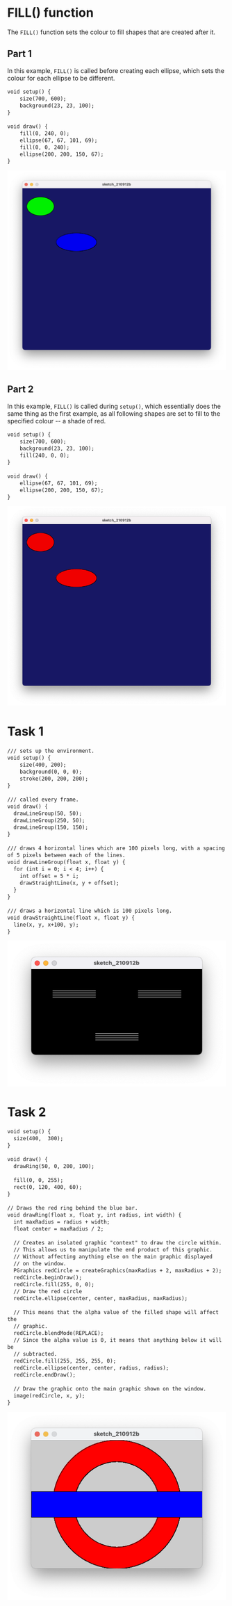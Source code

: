 # FILL() function

The `FILL()` function sets the colour to fill shapes that are created after it.

## Part 1

In this example, `FILL()` is called before creating each ellipse, which sets the colour for each ellipse to be different.

```processing
void setup() {
    size(700, 600);
    background(23, 23, 100);
}

void draw() {
    fill(0, 240, 0);
    ellipse(67, 67, 101, 69);
    fill(0, 0, 240);
    ellipse(200, 200, 150, 67);
}
```

![Product of the code](./Assets/Fill-Part-1.png)

## Part 2

In this example, `FILL()` is called during `setup()`, which essentially does the same thing as the first example, as all following shapes are set to fill to the specified colour -- a shade of red.

```processing
void setup() {
    size(700, 600);
    background(23, 23, 100);
    fill(240, 0, 0);
}

void draw() {
    ellipse(67, 67, 101, 69);
    ellipse(200, 200, 150, 67);
}
```

![Product of the code](./Assets/Fill-Part-2.png)

# Task 1

```processing
/// sets up the environment.
void setup() {
    size(400, 200);
    background(0, 0, 0);
    stroke(200, 200, 200);
}

/// called every frame.
void draw() {
  drawLineGroup(50, 50);
  drawLineGroup(250, 50);
  drawLineGroup(150, 150);
}

/// draws 4 horizontal lines which are 100 pixels long, with a spacing of 5 pixels between each of the lines.
void drawLineGroup(float x, float y) {
  for (int i = 0; i < 4; i++) {
    int offset = 5 * i;
    drawStraightLine(x, y + offset);
  }
}

/// draws a horizontal line which is 100 pixels long.
void drawStraightLine(float x, float y) {
  line(x, y, x+100, y);
}
```

![Product of the code](./Assets/Task-1.png)

# Task 2

```processing
void setup() {
  size(400,  300);
}

void draw() {
  drawRing(50, 0, 200, 100);

  fill(0, 0, 255);
  rect(0, 120, 400, 60);
}

// Draws the red ring behind the blue bar.
void drawRing(float x, float y, int radius, int width) {
  int maxRadius = radius + width;
  float center = maxRadius / 2;

  // Creates an isolated graphic "context" to draw the circle within.
  // This allows us to manipulate the end product of this graphic.
  // Without affecting anything else on the main graphic displayed
  // on the window.
  PGraphics redCircle = createGraphics(maxRadius + 2, maxRadius + 2);
  redCircle.beginDraw();
  redCircle.fill(255, 0, 0);
  // Draw the red circle
  redCircle.ellipse(center, center, maxRadius, maxRadius);

  // This means that the alpha value of the filled shape will affect the
  // graphic.
  redCircle.blendMode(REPLACE);
  // Since the alpha value is 0, it means that anything below it will be
  // subtracted.
  redCircle.fill(255, 255, 255, 0);
  redCircle.ellipse(center, center, radius, radius);
  redCircle.endDraw();

  // Draw the graphic onto the main graphic shown on the window.
  image(redCircle, x, y);
}
```

![underground sign](./Assets/Task-2.png)
